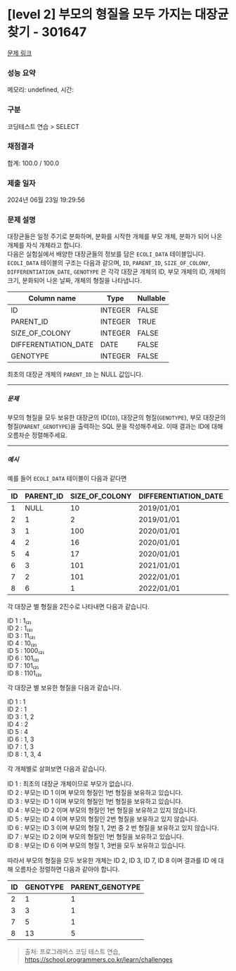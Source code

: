 # [level 2] 부모의 형질을 모두 가지는 대장균 찾기 - 301647 

[문제 링크](https://school.programmers.co.kr/learn/courses/30/lessons/301647) 

### 성능 요약

메모리: undefined, 시간: 

### 구분

코딩테스트 연습 > SELECT

### 채점결과

합계: 100.0 / 100.0

### 제출 일자

2024년 06월 23일 19:29:56

### 문제 설명

<p style="user-select: auto !important;">대장균들은 일정 주기로 분화하며, 분화를 시작한 개체를 부모 개체, 분화가 되어 나온 개체를 자식 개체라고 합니다.<br style="user-select: auto !important;">
다음은 실험실에서 배양한 대장균들의 정보를 담은 <code style="user-select: auto !important;">ECOLI_DATA</code> 테이블입니다. <code style="user-select: auto !important;">ECOLI_DATA</code> 테이블의 구조는 다음과 같으며,  <code style="user-select: auto !important;">ID</code>, <code style="user-select: auto !important;">PARENT_ID</code>, <code style="user-select: auto !important;">SIZE_OF_COLONY</code>, <code style="user-select: auto !important;">DIFFERENTIATION_DATE</code>, <code style="user-select: auto !important;">GENOTYPE</code> 은 각각 대장균 개체의 ID, 부모 개체의 ID, 개체의 크기, 분화되어 나온 날짜, 개체의 형질을 나타냅니다.</p>
<table class="table" style="user-select: auto !important;">
        <thead style="user-select: auto !important;"><tr style="user-select: auto !important;">
<th style="user-select: auto !important;">Column name</th>
<th style="user-select: auto !important;">Type</th>
<th style="user-select: auto !important;">Nullable</th>
</tr>
</thead>
        <tbody style="user-select: auto !important;"><tr style="user-select: auto !important;">
<td style="user-select: auto !important;">ID</td>
<td style="user-select: auto !important;">INTEGER</td>
<td style="user-select: auto !important;">FALSE</td>
</tr>
<tr style="user-select: auto !important;">
<td style="user-select: auto !important;">PARENT_ID</td>
<td style="user-select: auto !important;">INTEGER</td>
<td style="user-select: auto !important;">TRUE</td>
</tr>
<tr style="user-select: auto !important;">
<td style="user-select: auto !important;">SIZE_OF_COLONY</td>
<td style="user-select: auto !important;">INTEGER</td>
<td style="user-select: auto !important;">FALSE</td>
</tr>
<tr style="user-select: auto !important;">
<td style="user-select: auto !important;">DIFFERENTIATION_DATE</td>
<td style="user-select: auto !important;">DATE</td>
<td style="user-select: auto !important;">FALSE</td>
</tr>
<tr style="user-select: auto !important;">
<td style="user-select: auto !important;">GENOTYPE</td>
<td style="user-select: auto !important;">INTEGER</td>
<td style="user-select: auto !important;">FALSE</td>
</tr>
</tbody>
      </table>
<p style="user-select: auto !important;">최초의 대장균 개체의 <code style="user-select: auto !important;">PARENT_ID</code> 는 NULL 값입니다.</p>

<hr style="user-select: auto !important;">

<h5 style="user-select: auto !important;">문제</h5>

<p style="user-select: auto !important;">부모의 형질을 모두 보유한 대장균의 ID(<code style="user-select: auto !important;">ID</code>), 대장균의 형질(<code style="user-select: auto !important;">GENOTYPE</code>), 부모 대장균의 형질(<code style="user-select: auto !important;">PARENT_GENOTYPE</code>)을 출력하는 SQL 문을 작성해주세요. 이때 결과는 ID에 대해 오름차순 정렬해주세요.</p>

<hr style="user-select: auto !important;">

<h5 style="user-select: auto !important;">예시</h5>

<p style="user-select: auto !important;">예를 들어 <code style="user-select: auto !important;">ECOLI_DATA</code> 테이블이 다음과 같다면</p>
<table class="table" style="user-select: auto !important;">
        <thead style="user-select: auto !important;"><tr style="user-select: auto !important;">
<th style="user-select: auto !important;">ID</th>
<th style="user-select: auto !important;">PARENT_ID</th>
<th style="user-select: auto !important;">SIZE_OF_COLONY</th>
<th style="user-select: auto !important;">DIFFERENTIATION_DATE</th>
<th style="user-select: auto !important;">GENOTYPE</th>
</tr>
</thead>
        <tbody style="user-select: auto !important;"><tr style="user-select: auto !important;">
<td style="user-select: auto !important;">1</td>
<td style="user-select: auto !important;">NULL</td>
<td style="user-select: auto !important;">10</td>
<td style="user-select: auto !important;">2019/01/01</td>
<td style="user-select: auto !important;">1</td>
</tr>
<tr style="user-select: auto !important;">
<td style="user-select: auto !important;">2</td>
<td style="user-select: auto !important;">1</td>
<td style="user-select: auto !important;">2</td>
<td style="user-select: auto !important;">2019/01/01</td>
<td style="user-select: auto !important;">1</td>
</tr>
<tr style="user-select: auto !important;">
<td style="user-select: auto !important;">3</td>
<td style="user-select: auto !important;">1</td>
<td style="user-select: auto !important;">100</td>
<td style="user-select: auto !important;">2020/01/01</td>
<td style="user-select: auto !important;">3</td>
</tr>
<tr style="user-select: auto !important;">
<td style="user-select: auto !important;">4</td>
<td style="user-select: auto !important;">2</td>
<td style="user-select: auto !important;">16</td>
<td style="user-select: auto !important;">2020/01/01</td>
<td style="user-select: auto !important;">2</td>
</tr>
<tr style="user-select: auto !important;">
<td style="user-select: auto !important;">5</td>
<td style="user-select: auto !important;">4</td>
<td style="user-select: auto !important;">17</td>
<td style="user-select: auto !important;">2020/01/01</td>
<td style="user-select: auto !important;">8</td>
</tr>
<tr style="user-select: auto !important;">
<td style="user-select: auto !important;">6</td>
<td style="user-select: auto !important;">3</td>
<td style="user-select: auto !important;">101</td>
<td style="user-select: auto !important;">2021/01/01</td>
<td style="user-select: auto !important;">5</td>
</tr>
<tr style="user-select: auto !important;">
<td style="user-select: auto !important;">7</td>
<td style="user-select: auto !important;">2</td>
<td style="user-select: auto !important;">101</td>
<td style="user-select: auto !important;">2022/01/01</td>
<td style="user-select: auto !important;">5</td>
</tr>
<tr style="user-select: auto !important;">
<td style="user-select: auto !important;">8</td>
<td style="user-select: auto !important;">6</td>
<td style="user-select: auto !important;">1</td>
<td style="user-select: auto !important;">2022/01/01</td>
<td style="user-select: auto !important;">13</td>
</tr>
</tbody>
      </table>
<p style="user-select: auto !important;">각 대장균 별 형질을 2진수로 나타내면 다음과 같습니다.</p>

<p style="user-select: auto !important;">ID 1 : 1₍₂₎<br style="user-select: auto !important;">
ID 2 : 1₍₂₎<br style="user-select: auto !important;">
ID 3 : 11₍₂₎<br style="user-select: auto !important;">
ID 4 : 10₍₂₎<br style="user-select: auto !important;">
ID 5 : 1000₍₂₎<br style="user-select: auto !important;">
ID 6 : 101₍₂₎<br style="user-select: auto !important;">
ID 7 : 101₍₂₎<br style="user-select: auto !important;">
ID 8 : 1101₍₂₎</p>

<p style="user-select: auto !important;">각 대장균 별 보유한 형질을 다음과 같습니다.</p>

<p style="user-select: auto !important;">ID 1 : 1<br style="user-select: auto !important;">
ID 2 : 1<br style="user-select: auto !important;">
ID 3 : 1, 2<br style="user-select: auto !important;">
ID 4 : 2<br style="user-select: auto !important;">
ID 5 : 4<br style="user-select: auto !important;">
ID 6 : 1, 3<br style="user-select: auto !important;">
ID 7 : 1, 3<br style="user-select: auto !important;">
ID 8 : 1, 3, 4</p>

<p style="user-select: auto !important;">각 개체별로 살펴보면 다음과 같습니다.</p>

<p style="user-select: auto !important;">ID 1 : 최초의 대장균 개체이므로 부모가 없습니다.<br style="user-select: auto !important;">
ID 2 : 부모는 ID 1 이며 부모의 형질인 1번 형질을 보유하고 있습니다.<br style="user-select: auto !important;">
ID 3 : 부모는 ID 1 이며 부모의 형질인 1번 형질을 보유하고 있습니다.<br style="user-select: auto !important;">
ID 4 : 부모는 ID 2 이며 부모의 형질인 1번 형질을 보유하고 있지 않습니다.<br style="user-select: auto !important;">
ID 5 : 부모는 ID 4 이며 부모의 형질인 2번 형질을 보유하고 있지 않습니다.<br style="user-select: auto !important;">
ID 6 : 부모는 ID 3 이며 부모의 형질 1, 2번 중 2 번 형질을 보유하고 있지 않습니다.<br style="user-select: auto !important;">
ID 7 : 부모는 ID 2 이며 부모의 형질인 1번 형질을 보유하고 있습니다.<br style="user-select: auto !important;">
ID 8 : 부모는 ID 6 이며 부모의 형질 1, 3번을 모두 보유하고 있습니다.</p>

<p style="user-select: auto !important;">따라서 부모의 형질을 모두 보유한 개체는 ID 2, ID 3, ID 7, ID 8 이며 결과를 ID 에 대해 오름차순 정렬하면 다음과 같아야 합니다.</p>
<table class="table" style="user-select: auto !important;">
        <thead style="user-select: auto !important;"><tr style="user-select: auto !important;">
<th style="user-select: auto !important;">ID</th>
<th style="user-select: auto !important;">GENOTYPE</th>
<th style="user-select: auto !important;">PARENT_GENOTYPE</th>
</tr>
</thead>
        <tbody style="user-select: auto !important;"><tr style="user-select: auto !important;">
<td style="user-select: auto !important;">2</td>
<td style="user-select: auto !important;">1</td>
<td style="user-select: auto !important;">1</td>
</tr>
<tr style="user-select: auto !important;">
<td style="user-select: auto !important;">3</td>
<td style="user-select: auto !important;">3</td>
<td style="user-select: auto !important;">1</td>
</tr>
<tr style="user-select: auto !important;">
<td style="user-select: auto !important;">7</td>
<td style="user-select: auto !important;">5</td>
<td style="user-select: auto !important;">1</td>
</tr>
<tr style="user-select: auto !important;">
<td style="user-select: auto !important;">8</td>
<td style="user-select: auto !important;">13</td>
<td style="user-select: auto !important;">5</td>
</tr>
</tbody>
      </table>

> 출처: 프로그래머스 코딩 테스트 연습, https://school.programmers.co.kr/learn/challenges